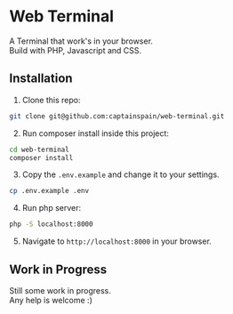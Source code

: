 # Web Terminal
A Terminal that work's in your browser.  
Build with PHP, Javascript and CSS.

## Installation
1. Clone this repo:  
```bash
git clone git@github.com:captainspain/web-terminal.git
```
2. Run composer install inside this project:
```bash
cd web-terminal
composer install
````
3. Copy the `.env.example` and change it to your settings.
```bash
cp .env.example .env
```
4. Run php server:
```bash
php -S localhost:8000
```
5. Navigate to `http://localhost:8000` in your browser.

## Work in Progress
Still some work in progress.  
Any help is welcome :)
